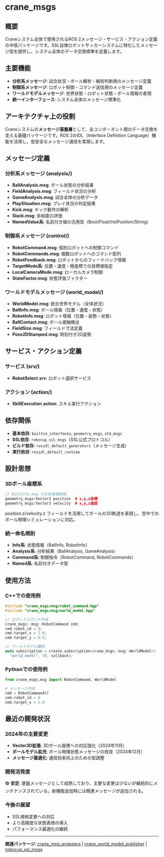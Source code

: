 # crane_msgs

## 概要

Craneシステム全体で使用されるROS 2メッセージ・サービス・アクション定義の中核パッケージです。SSL自律ロボットサッカーシステムに特化したメッセージ型を提供し、システム全体のデータ交換標準を定義します。

## 主要機能

- **分析系メッセージ**: 試合状況・ボール解析・戦術判断用のメッセージ定義
- **制御系メッセージ**: ロボット制御・コマンド送信用のメッセージ定義  
- **ワールドモデルメッセージ**: 世界状態・ロボット状態・ボール情報の表現
- **統一インターフェース**: システム全体のメッセージ標準化

## アーキテクチャ上の役割

Craneシステムの**メッセージ基盤層**として、全コンポーネント間のデータ交換を支える基礎パッケージです。ROS 2のIDL（Interface Definition Language）機能を活用し、型安全なメッセージ通信を実現します。

## メッセージ定義

### 分析系メッセージ (analysis/)

- **BallAnalysis.msg**: ボール状態の分析結果
- **FieldAnalysis.msg**: フィールド状況の分析
- **GameAnalysis.msg**: 試合全体の分析データ
- **PlaySituation.msg**: プレイ状況の判定結果
- **Kick.msg**: キック動作の解析
- **Slack.msg**: 余裕度の評価
- **NamedValue系**: 名前付き値の汎用型（Bool/Float/Int/Position/String）

### 制御系メッセージ (control/)

- **RobotCommand.msg**: 個別ロボットへの制御コマンド
- **RobotCommands.msg**: 複数ロボットへのコマンド配列
- **RobotFeedback.msg**: ロボットからのフィードバック情報
- **TargetMode系**: 位置・速度・極座標での目標値指定
- **LocalCameraMode.msg**: ローカルカメラ制御
- **StateFactor.msg**: 状態評価ファクター

### ワールドモデルメッセージ (world_model/)

- **WorldModel.msg**: 統合世界モデル（全体状況）
- **BallInfo.msg**: ボール情報（位置・速度・状態）
- **RobotInfo.msg**: ロボット情報（位置・姿勢・状態）
- **BallContact.msg**: ボール接触検出
- **FieldSize.msg**: フィールド寸法定義
- **Pose2DStamped.msg**: 時刻付き2D姿勢

## サービス・アクション定義

### サービス (srv/)

- **RobotSelect.srv**: ロボット選択サービス

### アクション (action/)

- **SkillExecution.action**: スキル実行アクション

## 依存関係

- **基本依存**: `builtin_interfaces`, `geometry_msgs`, `std_msgs`
- **SSL依存**: `robocup_ssl_msgs`（SSL公式プロトコル）
- **ビルド依存**: `rosidl_default_generators`（メッセージ生成）
- **実行依存**: `rosidl_default_runtime`

## 設計思想

### 3Dボール座標系

```cpp
// BallInfo.msg での3D座標表現
geometry_msgs/Vector3 position  # x,y,z座標
geometry_msgs/Vector3 velocity  # x,y,z速度
```

position.z/velocity.z フィールドを活用してボールの3D軌道を表現し、空中でのボール物理シミュレーションに対応。

### 統一命名規則

- **Info系**: 状態情報（BallInfo, RobotInfo）
- **Analysis系**: 分析結果（BallAnalysis, GameAnalysis）
- **Command系**: 制御指令（RobotCommand, RobotCommands）
- **Named系**: 名前付きデータ型

## 使用方法

### C++での使用例

```cpp
#include "crane_msgs/msg/robot_command.hpp"
#include "crane_msgs/msg/world_model.hpp"

// ロボットコマンド作成
crane_msgs::msg::RobotCommand cmd;
cmd.robot_id = 0;
cmd.target_x = 1.0;
cmd.target_y = 0.5;

// ワールドモデル購読
auto subscription = create_subscription<crane_msgs::msg::WorldModel>(
  "world_model", 10, callback);
```

### Pythonでの使用例

```python
from crane_msgs.msg import RobotCommand, WorldModel

# メッセージ作成
cmd = RobotCommand()
cmd.robot_id = 0
cmd.target_x = 1.0
```

## 最近の開発状況

### 2024年の主要変更

- **Vector3D拡張**: 3Dボール座標への対応強化（2024年11月）
- **ボールモデル拡充**: ボール物理状態メッセージの改良（2024年12月）
- **メッセージ最適化**: 通信効率向上のための型調整

### 開発活発度

🟢 **安定**: 基盤メッセージとして成熟しており、主要な変更は少ないが継続的にメンテナンスされている。新機能追加時には関連メッセージが追加される。

### 今後の展望

- SSL規格変更への対応
- より高精度な状態表現の導入
- パフォーマンス最適化の継続

---

**関連パッケージ**: [crane_msg_wrappers](./crane_msg_wrappers.md) | [crane_world_model_publisher](./crane_world_model_publisher.md) | [robocup_ssl_msgs](./robocup_ssl_msgs.md)
